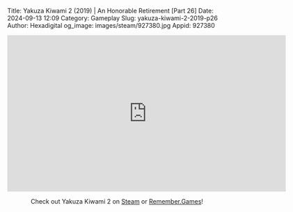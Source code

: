 Title: Yakuza Kiwami 2 (2019) | An Honorable Retirement [Part 26]
Date: 2024-09-13 12:09
Category: Gameplay
Slug: yakuza-kiwami-2-2019-p26
Author: Hexadigital
og_image: images/steam/927380.jpg
Appid: 927380

<center><iframe src="https://www.youtube.com/embed/_mXFuWg8-Ak?feature=oembed" allow="accelerometer; autoplay; encrypted-media; gyroscope; picture-in-picture" width="640" height="360" frameborder="0"></iframe>

Check out Yakuza Kiwami 2 on [Steam](https://store.steampowered.com/app/927380/?curator_clanid=34633900) or [Remember.Games](https://remember.games/game/344/yakuza-kiwami-2/)!</center>